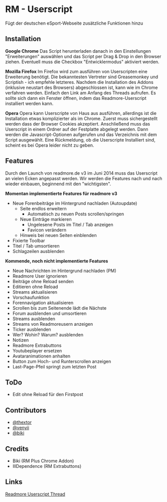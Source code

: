 RM - Userscript
===============

Fügt der deutschen eSport-Webseite zusätzliche Funktionen hinzu

Installation
------------

**Google Chrome**
Das Script herunterladen danach in den Einstellungen "Erweiterungen" auswählen und das Script per Drag & Drop in den Browser ziehen. Eventuell muss die Checkbox "Entwicklermodus" aktiviert werden.

**Mozilla Firefox**
Im Firefox wird zum ausführen von Userscripten eine Erweiterung benötigt. Die bekanntesten Vertreter sind Greasemonkey und Scriptish - ich empfehle letzteres.
Nachdem die Installation des Addons (inklusive neustart des Browsers) abgeschlossen ist, kann wie im Chrome verfahren werden. Einfach den Link am Anfang des Threads aufrufen. Es sollte sich dann ein Fenster öffnen, indem das Readmore-Userscript installiert werden kann.

**Opera**
Opera kann Userscripte von Haus aus ausführen, allerdings ist die Installation etwas komplizierter als im Chrome. Zuerst muss sichergestellt werden dass der Browser Cookies akzeptiert.
Anschließend muss das Userscript in einem Ordner auf der Festplatte abgelegt werden. Dann werden die Javascript-Optionen aufgerufen und das Verzeichnis mit dem Script ausgewählt.
Eine Rückmeldung, ob die Userscripte Installiert sind, scheint es bei Opera leider nicht zu geben.

Features
------------

Durch den Launch von readmore.de v3 im Juni 2014 muss das Userscript an vielen Ecken angepasst werden. Wir werden die Features nach und nach wieder einbauen, beginnend mit den "wichtigsten".

**Momentan implementierte Features für readmore v3**
 * Neue Forenbeiträge im Hintergrund nachladen (Autoupdate)
     * Seite endlos erweitern
          * Automatisch zu neuen Posts scrollen/springen
     * Neue Einträge markieren
          * Ungelesene Posts im Titel / Tab anzeigen
          * Favicon verändern
     * Hinweis bei neuen Seiten einblenden
 * Fixierte Toolbar
 * Titel / Tab umsortieren
 * Schlagzeilen ausblenden

**Kommende, noch nicht implementierte Features**
 * Neue Nachrichten im Hintergrund nachladen (PM)
 * Readmore User ignorieren
 * Beiträge ohne Reload senden
 * Editieren ohne Reload
 * Streams aktualisieren
 * Vorschaufunktion
 * Forennavigation aktualisieren
 * Scrollen bis zum Seitenende lädt die Nächste
 * Forum ausblenden und umsortieren
 * Streams ausblenden
 * Streams von Readmoreusern anzeigen
 * Ticker ausblenden
 * Wer? Wohin? Warum? ausblenden
 * Notizen
 * Readmore Extrabuttons
 * Youtubeplayer ersetzen
 * Avataranimationen anhalten
 * Button zum Hoch- und Runterscrollen anzeigen
 * Last-Page-Pfeil springt zum letzten Post

ToDo
-------------
 * Edit ohne Reload für den Firstpost

Contributors
-------------

 * [@thextor](https://github.com/thextor)
 * [@venyii](https://github.com/venyii)
 * [@biki](https://github.com/biki)

Credits
-------------

 * Biki (RM Plus Chrome Addon)
 * IllDependence (RM Extrabuttons)

Links
-------------

[Readmore Userscript Thread][1]

[1]: http://www.readmore.de/forums/91-technik/60-software/111239-readmore-userscript-chrome-extension

